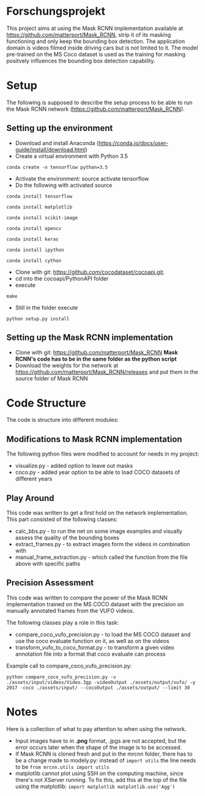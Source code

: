 # Forschungsprojekt

This project aims at using the Mask RCNN implementation available at https://github.com/matterport/Mask_RCNN, strip it of its masking functioning and only keep the bounding box detection. The application domain is videos filmed inside driving cars but is not limited to it. The model pre-trained on the MS Coco dataset is used as the training for masking positvely influences the bounding box detection capability.

# Setup

The following is supposed to describe the setup process to be able to run the Mask RCNN network (https://github.com/matterport/Mask_RCNN).

## Setting up the environment

* Download and install Anaconda (https://conda.io/docs/user-guide/install/download.html)
* Create a virtual environment with Python 3.5 
```
conda create -n tensorflow python=3.5
```
* Activate the environment: source activate tensorflow
* Do the following with activated source
```
conda install tensorflow
```
```
conda install matplotlib
```
```
conda install scikit-image
```
```
conda install opencv
```
```
conda install keras
```
```
conda install ipython
```
```
conda install cython
```
* Clone with git: https://github.com/cocodataset/cocoapi.git.
* cd into the cocoapi/PythonAPI folder
* execute 
```
make
```
* Still in the folder execute
```
python setup.py install
```

## Setting up the Mask RCNN implementation

* Clone with git: https://github.com/matterport/Mask_RCNN **Mask RCNN's code has to be in the same folder as the python script**
* Download the weights for the network at https://github.com/matterport/Mask_RCNN/releases and put them in the source folder of Mask RCNN

# Code Structure

The code is structure into different modules:

## Modifications to Mask RCNN implementation

The following python files were modified to account for needs in my project:

* visualize.py - added option to leave out masks
* coco.py - added year option to be able to load COCO datasets of different years

## Play Around

This code was written to get a first hold on the network implementation. This part consisted of the following classes:

* calc_bbs.py - to run the net on some image examples and visually assess the quality of the bounding boxes
* extract_frames.py - to extract images form the videos in combination with
* manual_frame_extraction.py - which called the function from the file above with specific paths

## Precision Assessment

This code was written to compare the power of the Mask RCNN implementation trained on the MS COCO dataset with the precision on manually
annotated frames from the VUFO videos.

The following classes play a role in this task:

* compare_coco_vufo_precision.py - to load the MS COCO dataset and use the coco evaluate function on it, as well as on the videos
* transform_vufo_to_coco_format.py - to transform a given video annotation file into a format that coco evaluate can process

Example call to compare_coco_vufo_precision.py:

```
python compare_coco_vufo_precision.py -v ./assets/input/videos/Video.3gp -videoOutput ./assets/output/vufo/ -y 2017 -coco ./assets/input/ --cocoOutput ./assets/output/ --limit 30
```

# Notes

Here is a collection of what to pay attention to when using the network.

* Input images have to in **.png** format, .jpgs are not accepted, but the error occurs later when the shape of the image is to be accessed.
* If Mask RCNN is cloned fresh and put in the mrcnn folder, there has to be a change made to modely.py: instead of `import utils` the line needs to be `from mrcnn.utils import utils`
* matplotlib cannot plot using SSH on the computing machine, since there's not XServer running. To fix this, add this at the top of the file using the matplotlib: `import matplotlib
matplotlib.use('Agg')`